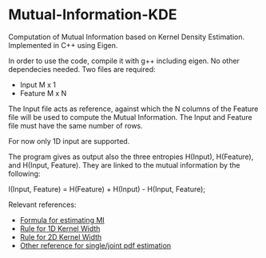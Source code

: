 # Mutual-Information-KDE
Computation of Mutual Information based on Kernel Density Estimation. Implemented in C++ using Eigen.

In order to use the code, compile it with g++ including eigen. No other dependecies needed.
Two files are required:
  - Input M x 1
  - Feature M x N

The Input file acts as reference, against which the N columns of the Feature file will be used to compute the Mutual Information.
The Input and Feature file must have the same number of rows.

For now only 1D input are supported.

The program gives as output also the three entropies H(Input), H(Feature), and H(Input, Feature). They are linked to the mutual information by the following:

I(Input, Feature) = H(Feature) + H(Input) - H(Input, Feature);

Relevant references:
- [Formula for estimating MI](https://citeseerx.ist.psu.edu/viewdoc/download;jsessionid=256F92F8B18CEF221816BF21BED2AA2A?doi=10.1.1.713.5827&rep=rep1&type=pdf)
- [Rule for 1D Kernel Width](https://en.wikipedia.org/wiki/Kernel_density_estimation#A_rule-of-thumb_bandwidth_estimator)
- [Rule for 2D Kernel Width](https://en.wikipedia.org/wiki/Multivariate_kernel_density_estimation#Rule_of_thumb)
- [Other reference for single/joint pdf estimation](https://pdfs.semanticscholar.org/29ac/cc5fabeabd9a567daaca379bb4073a4a2be4.pdf)
